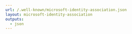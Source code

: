 ```yaml
---
url: /.well-known/microsoft-identity-association.json
layout: microsoft-identity-association
outputs:
  - json
---
```

